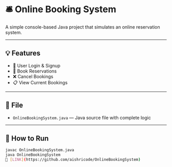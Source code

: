 # 🛎️ Online Booking System

A simple console-based Java project that simulates an online reservation system.

---

## 💡 Features
- 🔐 User Login & Signup
- 📅 Book Reservations
- ❌ Cancel Bookings
- 📋 View Current Bookings

---

## 📁 File
- `OnlineBookingSystem.java` — Java source file with complete logic

---

## 🚀 How to Run

```bash
javac OnlineBookingSystem.java
java OnlineBookingSystem
🔗 [LINK](https://github.com/aishricode/OnlineBookingSystem)
